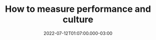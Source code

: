 ---
title: 'How to measure performance and culture'
date: 2022-07-12T01:07:00.000-03:00
image: "/uploads/featured-post-architecture-patterns-with-python.jpg"
description: 'Review: Architecture Patterns with Python'
categories:
- Engineering
tags:
- DevOps
- Django
type: post

---